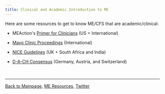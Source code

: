 ```yaml
---
title: Clinical and Academic Introduction to ME
---
```

Here are some resources to get to know ME/CFS that are academic/clinical:

* MEAction's [Primer for Clinicians](https://www.meaction.net/learn/healthcare-providers/) (US + International)

* [Mayo Clinic Proceedings](https://www.mayoclinicproceedings.org/article/S0025-6196(23)00402-0/fulltext) (International)

* [NICE Guidelines](https://www.nice.org.uk/guidance/ng206) (UK + South Africa and India)

* [D-A-CH Consensus](https://link.springer.com/article/10.1007/s00508-024-02372-y) (Germany, Austria, and Switzerland)
<br/><br/><br/>

---

[Back to Mainpage](https://me-cfs.github.io), [ME Resources](https://me-cfs.github.io/useful-resources.html), [Twitter](https://twitter.com/yann_mecfs)

